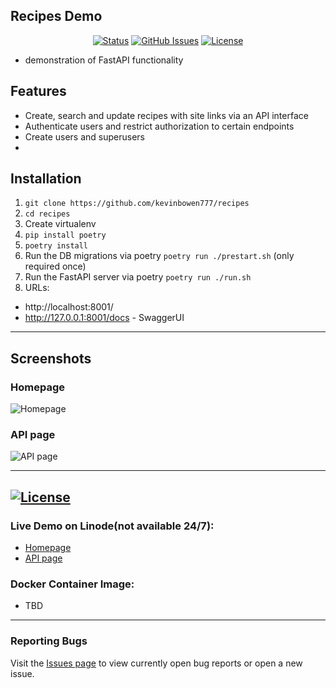 ## Recipes Demo

<div align="center">

  [![Status](https://img.shields.io/badge/status-active-success.svg)]()
  [![GitHub Issues](https://img.shields.io/github/issues/kevinbowen777/recipes.svg)](https://github.com/kevinbowen777/recipes/issues)
  [![License](https://img.shields.io/badge/license-MIT-blue.svg)](/LICENSE)

</div>

- demonstration of FastAPI functionality

## Features
 - Create, search and update recipes with site links via an API interface
 - Authenticate users and restrict authorization to certain endpoints
 - Create users and superusers
 -


## Installation

 1. `git clone https://github.com/kevinbowen777/recipes`
 2. `cd recipes`
 3. Create virtualenv
 4. `pip install poetry`
 5. `poetry install`
 6. Run the DB migrations via poetry `poetry run ./prestart.sh` (only required once)
 7. Run the FastAPI server via poetry `poetry run ./run.sh`
 8. URLs:
  - http://localhost:8001/
  - http://127.0.0.1:8001/docs - SwaggerUI


---
## Screenshots

### Homepage
![Homepage](https://github.com/kevinbowen777/recipes/blob/master/images/recipes_homepage.png)

### API page
![API page](https://github.com/kevinbowen777/recipes/blob/master/images/recipes_api_page.png)

---
[![License](https://img.shields.io/badge/license-MIT-green)](https://github.com/kevinbowen777/recipes/blob/master/LICENSE)
---
### Live Demo on Linode(not available 24/7):
 - [Homepage](http://23.239.3.242/)
 - [API page](http://23.239.3.242/docs)

### Docker Container Image:

 - TBD

---

### Reporting Bugs

   Visit the [Issues page](https://github.com/kevinbowen777/recipes/issues)
      to view currently open bug reports or open a new issue.

